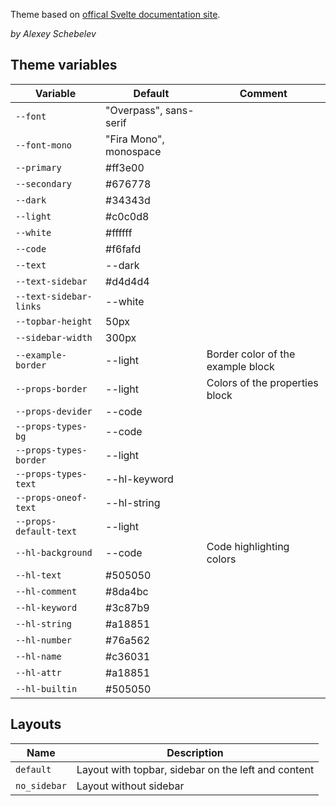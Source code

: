 Theme based on [offical Svelte documentation site](https://svelte.dev/docs).

*by Alexey Schebelev*

## Theme variables

|Variable|Default|Comment|
|--------|-------|-----------|
| `--font`               | "Overpass", sans-serif |  |
| `--font-mono`          | "Fira Mono", monospace |  |
| `--primary`            | #ff3e00 |  |
| `--secondary`          | #676778 |  |
| `--dark`               | #34343d |  |
| `--light`              | #c0c0d8 |  |
| `--white`              | #ffffff |  |
| `--code`               | #f6fafd |  |
| `--text`               | --dark  |  |
| `--text-sidebar`       | #d4d4d4 |  |
| `--text-sidebar-links` | --white |  |
| `--topbar-height`      | 50px |  |
| `--sidebar-width`      | 300px |  |
| `--example-border`     | --light | Border color of the example block |
| `--props-border`       | --light | Colors of the properties block |
| `--props-devider`      | --code |  |
| `--props-types-bg`     | --code |  |
| `--props-types-border` | --light |  |
| `--props-types-text`   | --hl-keyword |  |
| `--props-oneof-text`   | --hl-string |  |
| `--props-default-text` | --light |  |
| `--hl-background`      | --code | Code highlighting colors  |
| `--hl-text`            | #505050 |  |
| `--hl-comment`         | #8da4bc |  |
| `--hl-keyword`         | #3c87b9 |  |
| `--hl-string`          | #a18851 |  |
| `--hl-number`          | #76a562 |  |
| `--hl-name`            | #c36031 |  |
| `--hl-attr`            | #a18851 |  |
| `--hl-builtin`         | #505050 |  |


## Layouts

|Name    |Description|
|--------|-----------|
| `default`      | Layout with topbar, sidebar on the left and content|
| `no_sidebar`   | Layout without sidebar |